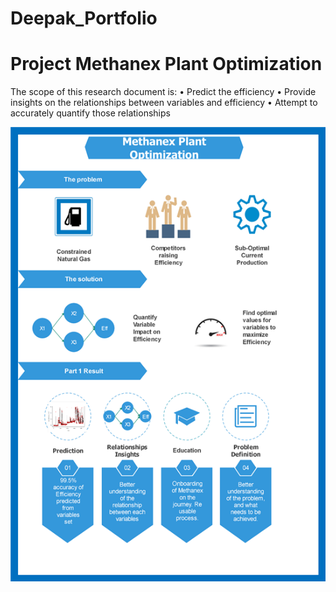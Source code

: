 # Deepak_Portfolio

# Project Methanex Plant Optimization

The scope of this research document is: • Predict the efficiency • Provide insights on the relationships between variables and efficiency • Attempt to accurately quantify those relationships

![](https://github.com/ncdeeps/Deepak_Portfolio/blob/main/Images/Plant%20Optimization%20Summary.png)
